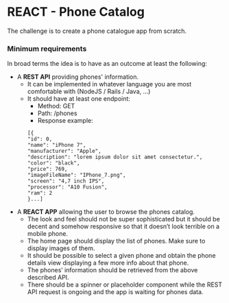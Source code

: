 

# REACT - Phone Catalog
The challenge is to create a phone catalogue app from scratch.
### Minimum requirements
In broad terms the idea is to have as an outcome at least the following:
- A __REST API__ providing phones' information.
    - It can be implemented in whatever language you are most comfortable
with (NodeJS / Rails / Java, ...)
    - It should have at least one endpoint:
        - Method: GET
        - Path: /phones
        - Response example:
        ~~~ 
        [{
        "id": 0,
        "name": "iPhone 7",
        "manufacturer": "Apple",
        "description": "lorem ipsum dolor sit amet consectetur.", "color": "black",
        "price": 769,
        "imageFileName": "IPhone_7.png",
        "screen": "4,7 inch IPS",
        "processor": "A10 Fusion",
        "ram": 2
        }...]

- A __REACT APP__ allowing the user to browse the phones catalog.
    - The look and feel should not be super sophisticated but it should be decent and somehow responsive so that it doesn’t look terrible on a
mobile phone.
    - The home page should display the list of phones. Make sure to display
images of them.
    - It should be possible to select a given phone and obtain the phone details
view displaying a few more info about that phone.
    - The phones’ information should be retrieved from the above described API.
    - There should be a spinner or placeholder component while the REST API request is ongoing and the app is waiting for phones data.
